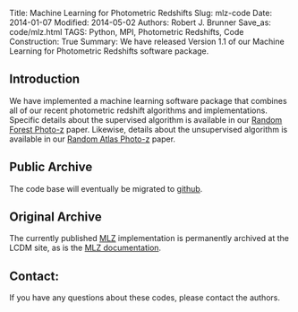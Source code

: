 Title: Machine Learning for Photometric Redshifts
Slug: mlz-code
Date: 2014-01-07
Modified: 2014-05-02
Authors: Robert J. Brunner
Save_as: code/mlz.html
TAGS: Python, MPI, Photometric Redshifts, Code
Construction: True
Summary: We have released Version 1.1 of our Machine Learning for Photometric Redshifts software package.

## Introduction

We have implemented a machine learning software package that combines
all of our recent photometric redshift algorithms and implementations.
Specific details about the supervised algorithm is available in our
[Random Forest Photo-z]({filename}/pages/papers/TPZ.md) paper. Likewise,
details about the unsupervised algorithm is available in our [Random
Atlas Photo-z]({filename}/pages/papers/SOMZ.md) paper. 

## Public Archive

The code base will eventually be migrated to [github](https://github.com/ProfessorBrunner).

## Original Archive

The currently published [MLZ](/static/code/mlz/MLZ-1.1.tar.gz) implementation is permanently
archived at the LCDM site, as is the [MLZ documentation](/static/code/mlz/MLZ-1.1/doc/html/index.html).


## Contact:

If you have any questions about these codes, please contact the authors.
